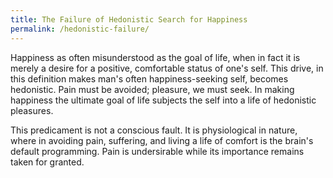 ```yaml
---
title: The Failure of Hedonistic Search for Happiness
permalink: /hedonistic-failure/
---
```


Happiness as often misunderstood as the goal of life, when in fact it is merely a desire for a positive, comfortable status of one's self. This drive, in this definition makes man's often happiness-seeking self, becomes hedonistic. Pain must be avoided; pleasure, we must seek. In making happiness the ultimate goal of life subjects the self into a life of hedonistic pleasures.

This predicament is not a conscious fault. It is physiological in nature, where in avoiding pain, suffering, and living a life of comfort is the brain's default programming. Pain is undersirable while its importance remains taken for granted. 